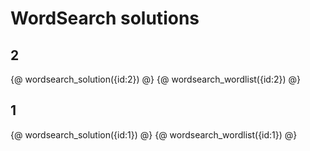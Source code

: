 # WordSearch solutions

## 2

{@ wordsearch_solution({id:2}) @}
{@ wordsearch_wordlist({id:2}) @}

## 1 

{@ wordsearch_solution({id:1}) @}
{@ wordsearch_wordlist({id:1}) @}
